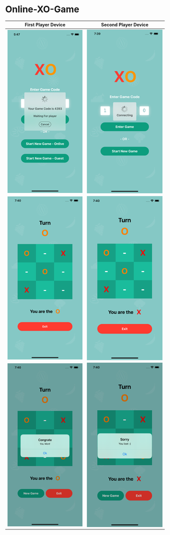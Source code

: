 # Online-XO-Game

First Player Device | Second Player Device
------------------------------------------------------- | -------------------------------------------------------
<img src="Screenshots/ScreenShot 2.png"  width = "300"> | <img src="Screenshots/ScreenShot 7.png"  width = "300">
<img src="Screenshots/ScreenShot 4.png"  width = "300"> | <img src="Screenshots/ScreenShot 8.png"  width = "300">
<img src="Screenshots/ScreenShot 5.png"  width = "300"> | <img src="Screenshots/ScreenShot 6.png"  width = "300">
